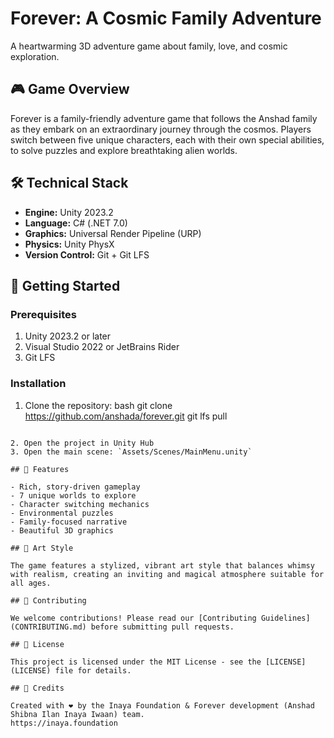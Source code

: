 # Forever: A Cosmic Family Adventure

A heartwarming 3D adventure game about family, love, and cosmic exploration.

## 🎮 Game Overview

Forever is a family-friendly adventure game that follows the Anshad family as they embark on an extraordinary journey through the cosmos. Players switch between five unique characters, each with their own special abilities, to solve puzzles and explore breathtaking alien worlds.

## 🛠 Technical Stack

- **Engine:** Unity 2023.2
- **Language:** C# (.NET 7.0)
- **Graphics:** Universal Render Pipeline (URP)
- **Physics:** Unity PhysX
- **Version Control:** Git + Git LFS

## 🚀 Getting Started

### Prerequisites

1. Unity 2023.2 or later
2. Visual Studio 2022 or JetBrains Rider
3. Git LFS

### Installation

1. Clone the repository:
bash
git clone https://github.com/anshada/forever.git
git lfs pull
```

2. Open the project in Unity Hub
3. Open the main scene: `Assets/Scenes/MainMenu.unity`

## 🌟 Features

- Rich, story-driven gameplay
- 7 unique worlds to explore
- Character switching mechanics
- Environmental puzzles
- Family-focused narrative
- Beautiful 3D graphics

## 🎨 Art Style

The game features a stylized, vibrant art style that balances whimsy with realism, creating an inviting and magical atmosphere suitable for all ages.

## 📝 Contributing

We welcome contributions! Please read our [Contributing Guidelines](CONTRIBUTING.md) before submitting pull requests.

## 📜 License

This project is licensed under the MIT License - see the [LICENSE](LICENSE) file for details.

## 🤝 Credits

Created with ❤️ by the Inaya Foundation & Forever development (Anshad Shibna Ilan Inaya Iwaan) team.
https://inaya.foundation
```